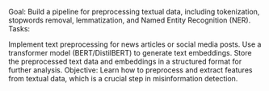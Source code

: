 Goal: Build a pipeline for preprocessing textual data, including tokenization, stopwords removal, lemmatization, and Named Entity Recognition (NER).
Tasks:

Implement text preprocessing for news articles or social media posts.
Use a transformer model (BERT/DistilBERT) to generate text embeddings.
Store the preprocessed text data and embeddings in a structured format for further analysis. Objective: Learn how to preprocess and extract features from textual data, which is a crucial step in misinformation detection.